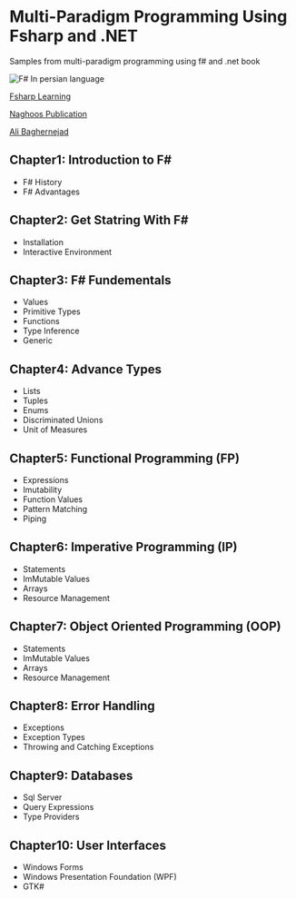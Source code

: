 # Multi-Paradigm Programming Using Fsharp and .NET
Samples from multi-paradigm programming using f# and .net book

![F# In persian language]({{site.baseurl}}/Fsharp%20Book.png)

[Fsharp Learning](http://fsharp.org/about/learning.html)

[Naghoos Publication](http://www.naghoospress.ir/bookview.aspx?bookid=1486730)

[Ali Baghernejad](http://www.baghernejad.ir)

## Chapter1: Introduction to F# 
- F# History 
- F# Advantages

## Chapter2: Get Statring With F#  
- Installation
- Interactive Environment

## Chapter3: F# Fundementals  
- Values
- Primitive Types
- Functions
- Type Inference
- Generic

## Chapter4: Advance Types
- Lists
- Tuples
- Enums
- Discriminated Unions
- Unit of Measures

## Chapter5: Functional Programming (FP)
- Expressions
- Imutability
- Function Values
- Pattern  Matching
- Piping

## Chapter6: Imperative Programming (IP)
- Statements
- ImMutable Values
- Arrays
- Resource Management

## Chapter7: Object Oriented Programming (OOP)
- Statements
- ImMutable Values
- Arrays
- Resource Management

## Chapter8: Error Handling
- Exceptions
- Exception Types
- Throwing and Catching Exceptions

## Chapter9: Databases
- Sql Server
- Query Expressions
- Type Providers

## Chapter10: User Interfaces
- Windows Forms
- Windows Presentation Foundation (WPF)
- GTK#
